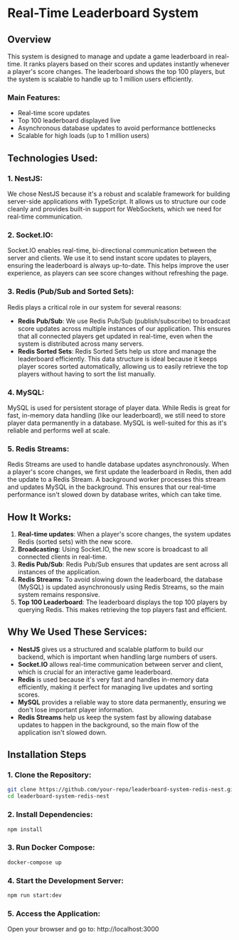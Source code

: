 # Real-Time Leaderboard System

## Overview

This system is designed to manage and update a game leaderboard in real-time. It ranks players based on their scores and updates instantly whenever a player's score changes. The leaderboard shows the top 100 players, but the system is scalable to handle up to 1 million users efficiently.

### Main Features:

- Real-time score updates
- Top 100 leaderboard displayed live
- Asynchronous database updates to avoid performance bottlenecks
- Scalable for high loads (up to 1 million users)

## Technologies Used:

### 1. **NestJS**:

We chose NestJS because it's a robust and scalable framework for building server-side applications with TypeScript. It allows us to structure our code cleanly and provides built-in support for WebSockets, which we need for real-time communication.

### 2. **Socket.IO**:

Socket.IO enables real-time, bi-directional communication between the server and clients. We use it to send instant score updates to players, ensuring the leaderboard is always up-to-date. This helps improve the user experience, as players can see score changes without refreshing the page.

### 3. **Redis (Pub/Sub and Sorted Sets)**:

Redis plays a critical role in our system for several reasons:

- **Redis Pub/Sub**: We use Redis Pub/Sub (publish/subscribe) to broadcast score updates across multiple instances of our application. This ensures that all connected players get updated in real-time, even when the system is distributed across many servers.
- **Redis Sorted Sets**: Redis Sorted Sets help us store and manage the leaderboard efficiently. This data structure is ideal because it keeps player scores sorted automatically, allowing us to easily retrieve the top players without having to sort the list manually.

### 4. **MySQL**:

MySQL is used for persistent storage of player data. While Redis is great for fast, in-memory data handling (like our leaderboard), we still need to store player data permanently in a database. MySQL is well-suited for this as it's reliable and performs well at scale.

### 5. **Redis Streams**:

Redis Streams are used to handle database updates asynchronously. When a player's score changes, we first update the leaderboard in Redis, then add the update to a Redis Stream. A background worker processes this stream and updates MySQL in the background. This ensures that our real-time performance isn't slowed down by database writes, which can take time.

## How It Works:

1. **Real-time updates**: When a player's score changes, the system updates Redis (sorted sets) with the new score.
2. **Broadcasting**: Using Socket.IO, the new score is broadcast to all connected clients in real-time.
3. **Redis Pub/Sub**: Redis Pub/Sub ensures that updates are sent across all instances of the application.
4. **Redis Streams**: To avoid slowing down the leaderboard, the database (MySQL) is updated asynchronously using Redis Streams, so the main system remains responsive.
5. **Top 100 Leaderboard**: The leaderboard displays the top 100 players by querying Redis. This makes retrieving the top players fast and efficient.

## Why We Used These Services:

- **NestJS** gives us a structured and scalable platform to build our backend, which is important when handling large numbers of users.
- **Socket.IO** allows real-time communication between server and client, which is crucial for an interactive game leaderboard.
- **Redis** is used because it's very fast and handles in-memory data efficiently, making it perfect for managing live updates and sorting scores.
- **MySQL** provides a reliable way to store data permanently, ensuring we don't lose important player information.
- **Redis Streams** help us keep the system fast by allowing database updates to happen in the background, so the main flow of the application isn't slowed down.

## Installation Steps

### 1. Clone the Repository:

```bash
git clone https://github.com/your-repo/leaderboard-system-redis-nest.git
cd leaderboard-system-redis-nest
```

### 2. Install Dependencies:

```bash
npm install
```

### 3. Run Docker Compose:

```bash
docker-compose up
```

### 4. Start the Development Server:

```bash
npm run start:dev
```

### 5. Access the Application:

Open your browser and go to:
http://localhost:3000
